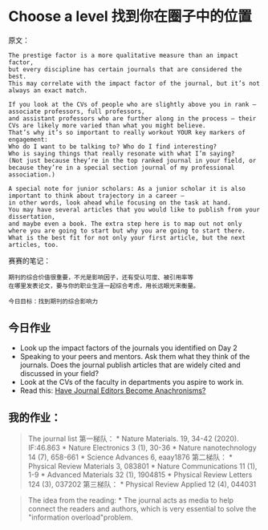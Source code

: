 # Choose a level 找到你在圈子中的位置

原文：

    The prestige factor is a more qualitative measure than an impact factor, 
    but every discipline has certain journals that are considered the best. 
    This may correlate with the impact factor of the journal, but it’s not always an exact match.
    
    If you look at the CVs of people who are slightly above you in rank — associate professors, full professors, 
    and assistant professors who are further along in the process — their CVs are likely more varied than what you might believe. 
    That’s why it’s so important to really workout YOUR key markers of engagement: 
    Who do I want to be talking to? Who do I find interesting?  
    Who is saying things that really resonate with what I’m saying?
    (Not just because they’re in the top ranked journal in your field, or because they’re in a special section journal of my professional association.)
   
    A special note for junior scholars: As a junior scholar it is also important to think about trajectory in a career — 
    in other words, look ahead while focusing on the task at hand. 
    You may have several articles that you would like to publish from your dissertation, 
    and maybe even a book. The extra step here is to map out not only where you are going to start but why you are going to start there. 
    What is the best fit for not only your first article, but the next articles, too.

赛赛的笔记：

    期刊的综合价值很重要，不光是影响因子，还有受认可度、被引用率等
    在哪里发表论文，要与你的职业生涯一起综合考虑，用长远眼光来衡量。
    
`今日目标：找到期刊的综合影响力`

## 今日作业
* Look up the impact factors of the journals you identified on Day 2
* Speaking to your peers and mentors. Ask them what they think of the journals. Does the journal publish articles that are widely cited and discussed in your field?
* Look at the CVs of the faculty in departments you aspire to work in.
* Read this: [Have Journal Editors Become Anachronisms?](https://scholarlykitchen.sspnet.org/2011/09/19/have-journal-editors-become-anachronisms/)




## 我的作业：
> The journal list
       第一梯队：
        * Nature Materials. 19, 34-42 (2020). IF:46.863
        * Nature Electronics 3 (1), 30-36
        * Nature nanotechnology 14 (7), 658-661
        * Science Advances 6, eaay1876
       第二梯队：
        * Physical Review Materials 3, 083801
        * Nature Communications 11 (1), 1-9 
        * Advanced Materials 32 (1), 1904815
        * Physical Review Letters 124 (3), 037202
       第三梯队：
        * Physical Review Applied 12 (4), 044031
  
> The idea from the reading:
    * The journal acts as media to help connect the readers and authors, which is very essential to solve the "information overload"problem. 
  
  
